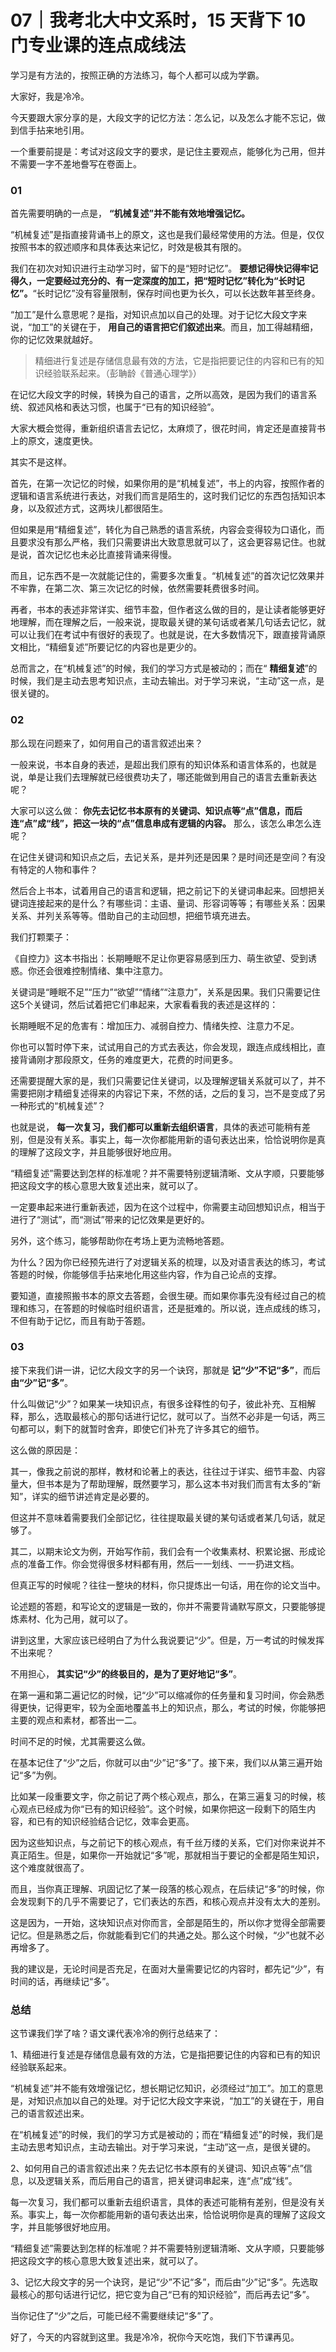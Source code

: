 # 07｜我考北大中文系时，15 天背下 10 门专业课的连点成线法
学习是有方法的，按照正确的方法练习，每个人都可以成为学霸。

大家好，我是冷冷。

今天要跟大家分享的是，大段文字的记忆方法：怎么记，以及怎么才能不忘记，做到信手拈来地引用。

一个重要前提是：考试对这段文字的要求，是记住主要观点，能够化为己用，但并不需要一字不差地誊写在卷面上。

### 01

首先需要明确的一点是， **“机械复述”并不能有效地增强记忆。**

“机械复述”是指直接背诵书上的原文，这也是我们最经常使用的方法。但是，仅仅按照书本的叙述顺序和具体表达来记忆，时效是极其有限的。

我们在初次对知识进行主动学习时，留下的是“短时记忆”。 **要想记得快记得牢记得久，一定要经过充分的、有一定深度的加工，把“短时记忆”转化为“长时记忆”。**“长时记忆”没有容量限制，保存时间也更为长久，可以长达数年甚至终身。

“加工”是什么意思呢？是指，对知识点加以自己的处理。对于记忆大段文字来说，“加工”的关键在于， **用自己的语言把它们叙述出来**。而且，加工得越精细，你的记忆效果就越好。

> 精细进行复述是存储信息最有效的方法，它是指把要记住的内容和已有的知识经验联系起来。（彭聃龄《普通心理学》）

在记忆大段文字的时候，转换为自己的语言，之所以高效，是因为我们的语言系统、叙述风格和表达习惯，也属于“已有的知识经验”。

大家大概会觉得，重新组织语言去记忆，太麻烦了，很花时间，肯定还是直接背书上的原文，速度更快。

其实不是这样。

首先，在第一次记忆的时候，如果你用的是“机械复述”，书上的内容，按照作者的逻辑和语言系统进行表达，对我们而言是陌生的，这时我们记忆的东西包括知识本身，以及叙述方式，这两块儿都很陌生。

但如果是用“精细复述”，转化为自己熟悉的语言系统，内容会变得较为口语化，而且要求没有那么严格，我们只需要讲出大致意思就可以了，这会更容易记住。也就是说，首次记忆也未必比直接背诵来得慢。

而且，记东西不是一次就能记住的，需要多次重复。“机械复述”的首次记忆效果并不牢靠，在第二次、第三次记忆的时候，依然需要耗费很多时间。

再者，书本的表述非常详实、细节丰盈，但作者这么做的目的，是让读者能够更好地理解，而在理解之后，一般来说，提取最关键的某句话或者某几句话去记忆，就可以让我们在考试中有很好的表现了。也就是说，在大多数情况下，跟直接背诵原文相比，“精细复述”所要记忆的内容也是更少的。

总而言之，在“机械复述”的时候，我们的学习方式是被动的；而在“ **精细复述**”的时候，我们是主动去思考知识点，主动去输出。对于学习来说，“主动”这一点，是很关键的。

### 02

那么现在问题来了，如何用自己的语言叙述出来？

一般来说，书本自身的表述，是超出我们原有的知识体系和语言体系的，也就是说，单是让我们去理解就已经很费功夫了，哪还能做到用自己的语言去重新表达呢？

大家可以这么做： **你先去记忆书本原有的关键词、知识点等“点”信息，而后连“点”成“线”，把这一块的“点”信息串成有逻辑的内容。** 那么，该怎么串怎么连呢？

在记住关键词和知识点之后，去记关系，是并列还是因果？是时间还是空间？有没有特定的人物和事件？

然后合上书本，试着用自己的语言和逻辑，把之前记下的关键词串起来。回想把关键词连接起来的是什么？有哪些词：主语、量词、形容词等等；有哪些关系：因果关系、并列关系等等。借助自己的主动回想，把细节填充进去。

我们打颗栗子：

《自控力》这本书指出：长期睡眠不足让你更容易感到压力、萌生欲望、受到诱惑。你还会很难控制情绪、集中注意力。

关键词是“睡眠不足”“压力”“欲望”“情绪”“注意力”，关系是因果。我们只需要记住这5个关键词，然后试着把它们串起来，大家看看我的表述是这样的：

长期睡眠不足的危害有：增加压力、减弱自控力、情绪失控、注意力不足。

你也可以暂时停下来，试试用自己的方式去表达，你会发现，跟连点成线相比，直接背诵刚才那段原文，任务的难度更大，花费的时间更多。

还需要提醒大家的是，我们只需要记住关键词，以及理解逻辑关系就可以了，并不需要把刚才精细复述得来的内容记下来，不然的话，之后的复习，岂不是变成了另一种形式的“机械复述”？

也就是说， **每一次复习，我们都可以重新去组织语言**，具体的表述可能稍有差别，但是没有关系。事实上，每一次你都能用新的语句表达出来，恰恰说明你是真的理解了这段文字，并且能够很好地应用。

“精细复述”需要达到怎样的标准呢？并不需要特别逻辑清晰、文从字顺，只要能够把这段文字的核心意思大致复述出来，就可以了。

一定要串起来进行重新表述，因为在这个过程中，你需要主动回想知识点，相当于进行了“测试”，而“测试”带来的记忆效果是更好的。

另外，这个练习，能够帮助你在考场上更为流畅地答题。

为什么？因为你已经预先进行了对逻辑关系的梳理，以及对语言表达的练习，考试答题的时候，你能够信手拈来地化用这些内容，作为自己论点的支撑。

要知道，直接照搬书本的原文去答题，会很生硬。而如果你事先没有经过自己的梳理和练习，在答题的时候临时组织语言，还是挺难的。所以说，连点成线的练习，不但有助于记忆，而且有助于答题。

### 03

接下来我们讲一讲，记忆大段文字的另一个诀窍，那就是 **记“少”不记“多”**，而后 **由“少”记“多”**。

什么叫做记“少”？如果某一块知识点，有很多诠释性的句子，彼此补充、互相解释，那么，选取最核心的那句话进行记忆，就可以了。当然不必非是一句话，两三句都可以，剩下的就暂时舍弃，即使它们补充了许多其它的细节。

这么做的原因是：

其一，像我之前说的那样，教材和论著上的表达，往往过于详实、细节丰盈、内容量大，但书本是为了帮助理解，既然要学习，那么这本书对我们而言有太多的“新知”，详实的细节讲述肯定是必要的。

但这并不意味着需要我们全部记忆，往往提取最关键的某句话或者某几句话，就足够了。

其二，以期末论文为例，开始写作前，我们会有一个收集素材、积累论据、形成论点的准备工作。你会觉得很多材料都有用，然后一一划线、一一扔进文档。

但真正写的时候呢？往往一整块的材料，你只提炼出一句话，用在你的论文当中。

论述题的答题，和写论文的逻辑是一致的，你并不需要背诵默写原文，只要能够提炼素材、化为己用，就可以了。

讲到这里，大家应该已经明白了为什么我说要记“少”。但是，万一考试的时候发挥不出来呢？

不用担心， **其实记“少”的终极目的，是为了更好地记“多”**。

在第一遍和第二遍记忆的时候，记“少”可以缩减你的任务量和复习时间，你会熟悉得更快，记得更牢，较为全面地覆盖书上的知识点，那么，考试的时候，你能够把主要的观点和素材，都答出一二。

时间不足的时候，尤其需要这么做。

在基本记住了“少”之后，你就可以由“少”记“多”了。接下来，我们以从第三遍开始记“多”为例。

比如某一段重要文字，你之前记了两个核心观点，那么，在第三遍复习的时候，核心观点已经成为你“已有的知识经验”。这个时候，如果你把这一段剩下的陌生内容，和已有的知识经验结合记忆，效率会更高。

因为这些知识点，与之前记下的核心观点，有千丝万缕的关系，它们对你来说并不真正陌生。但是，如果你一开始就记“多”呢，那就相当于要记的全都是陌生知识，这个难度就很高了。

而且，当你真正理解、巩固记忆了某一段落的核心观点，在后续记“多”的时候，你会发现剩下的几乎不需要记了，它们表达的东西，和核心观点并没有太大的差别。

这是因为，一开始，这块知识点对你而言，全部是陌生的，所以你才觉得全部需要记忆。但是熟悉之后，你就能看到它们的共通之处。那么这个时候，“少”也就不必再增多了。

我的建议是，无论时间是否充足，在面对大量需要记忆的内容时，都先记“少”，有时间的话，再继续记“多”。

### 总结

这节课我们学了啥？语文课代表冷冷的例行总结来了：

1、精细进行复述是存储信息最有效的方法，它是指把要记住的内容和已有的知识经验联系起来。

“机械复述”并不能有效增强记忆，想长期记忆知识，必须经过“加工”。加工的意思是，对知识点加以自己的处理。对于记忆大段文字来说，“加工”的关键在于，用自己的语言叙述出来。

在“机械复述”的时候，我们的学习方式是被动的；而在“精细复述”的时候，我们是主动去思考知识点，主动去输出。对于学习来说，“主动”这一点，是很关键的。

2、如何用自己的语言叙述出来？先去记忆书本原有的关键词、知识点等“点”信息，以及逻辑关系，而后用自己的语言，把关键词串起来，连“点”成“线”。

每一次复习，我们都可以重新去组织语言，具体的表述可能稍有差别，但是没有关系。事实上，每一次你都能用新的语句表达出来，恰恰说明你是真的理解了这段文字，并且能够很好地应用。

“精细复述”需要达到怎样的标准呢？并不需要特别逻辑清晰、文从字顺，只要能够把这段文字的核心意思大致复述出来，就可以了。

3、记忆大段文字的另一个诀窍，是记“少”不记“多”，而后由“少”记“多”。先选取最核心的那句话进行记忆，把它变为自己“已有的知识经验”，而后再去记“多”。

当你记住了“少”之后，可能已经不需要继续记“多”了。

好了，今天的内容就到这里。我是冷冷，祝你今天吃饱，我们下节课再见。